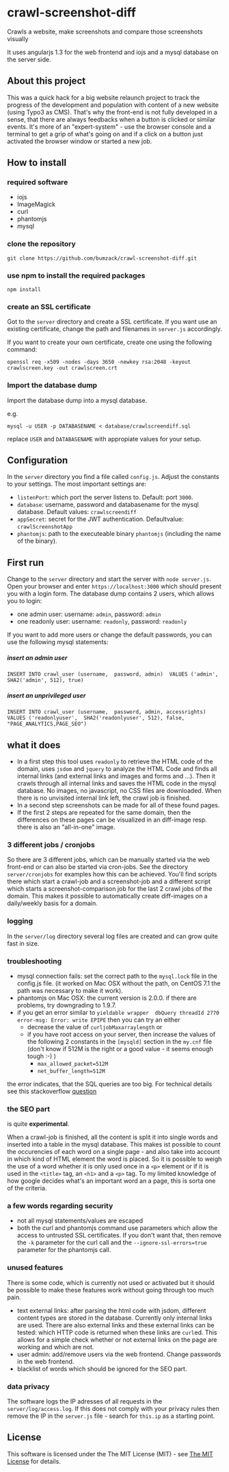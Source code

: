 # crawl-screenshot-diff

Crawls a website, make screenshots and compare those screenshots visually 

It uses angularjs 1.3 for the web frontend and iojs and a mysql database on the server side.

## About this project
This was a quick hack for a big website relaunch project to track the progress of the development and population with content of a new website (using Typo3 as CMS). That's why the front-end is not fully developed in a sense, that there are always feedbacks when a button is clicked or similar events. It's more of an "expert-system" - use the browser console and a terminal to get a grip of what's going on and if a click on a button just activated the browser window or started a new job.

## How to install

### required software

* iojs
* ImageMagick
* curl
* phantomjs
* mysql

### clone the repository

```
git clone https://github.com/bumzack/crawl-screenshot-diff.git
```

### use npm to install the required packages

```
npm install
```

### create an SSL certificate 
Got to the `server` directory and create a SSL certificate. If you want use an existing certificate, change the path and filenames in `server.js` accordingly.

If you want to create your own certificate, create one using the following command:
```
openssl req -x509 -nodes -days 3650 -newkey rsa:2048 -keyout crawlscreen.key -out crawlscreen.crt
```

### Import the database dump 
Import the database dump into a mysql database. 

e.g.
```
mysql -u USER -p DATABASENAME < database/crawlscreendiff.sql
```
replace `USER` and `DATABASENAME` with appropiate values for your setup.


## Configuration

In the `server` directory you find a file called `config.js`. Adjust the constants to your settings. The most important settings are:
* `listenPort`: which port the server listens to. Default: port `3000`.
* `database`: username, password and databasename for the mysql database. Default values: `crawlscreendiff`
* `appSecret`: secret for the JWT authentication. Defaultvalue: `crawlScreenshotApp`
* `phantomjs`: path to the executeable binary `phantomjs`  (including the name of the binary).

## First run

Change to the `server` directory and start the server with  `node server.js`. 
Open your browser and enter `https://localhost:3000` which should present you with a login form.
The database dump contains 2 users, which allows you to login:
 
* one admin user: username:  `admin`, password: `admin` 
* one readonly user: username:  `readonly`, password: `readonly` 

If you want to add more users or change the default passwords, you can use the following mysql statements: 

##### insert an admin user
```
INSERT INTO crawl_user (username,  password, admin)  VALUES ('admin', SHA2('admin', 512), true)
```

##### insert an unprivileged user
```
INSERT INTO crawl_user (username,  password, admin, accessrights)  VALUES ('readonlyuser',  SHA2('readonlyuser', 512), false, "PAGE_ANALYTICS,PAGE_SEO")
```

## what it does
* In a first step this tool uses `readonly` to retrieve the HTML code of the domain, uses `jsdom` and `jquery` to analyze the HTML Code and finds all internal links (and external links and images and forms and ...). Then it crawls through all internal links and saves the HTML code in the mysql database. No images, no javascript, no CSS files are downloaded.
When there is no unvisited internal link left, the crawl job is finished.
* In a second step screenshots can be made for all of these found pages.
* If the first 2 steps are repeated for the same domain, then the differences on these pages can be visualized in an diff-image resp. there is also an "all-in-one" image.

### 3 different jobs / cronjobs
So there are 3 different jobs, which can be manually started via the web front-end or can also be started via cron-jobs. See the directory `server/cronjobs` for examples how this can be achieved. You'll find scripts there which start a crawl-job and a screenshot-job and a different script which starts a screenshot-comparison job for the last 2 crawl jobs of the domain.
This makes it possible to automatically create diff-images on a daily/weekly basis for a domain.

### logging
In the `server/log` directory several log files are  created and can grow quite fast in size. 

### troubleshooting
* mysql connection fails: set the correct path to the `mysql.lock` file in the config.js file. (it worked on Mac OSX without the path, on CentOS 7.1 the path was necessary to make it work).
* phantomjs on Mac OSX: the current version is 2.0.0. if there are problems, try downgrading to 1.9.7. 
* if you get an error similar to `yieldable wrapper  dbQuery threadId 2770 error-msg: Error: write EPIPE` then you can try an either 
    * decrease the value of `curljobMaxarraylength` or 
    * if you have root access on your server, then increase the values of the following 2 constants in the `[mysqld]` section in the `my.cnf`  file (don't know if 512M is the right or a good value - it seems enough tough :-) )
		* `max_allowed_packet=512M`
		* `net_buffer_length=512M`

the error indicates, that the SQL queries are too big. For technical details see this stackoverflow  [question](http://stackoverflow.com/questions/93128/mysql-error-1153-got-a-packet-bigger-than-max-allowed-packet-bytes)

  
### the SEO part
is quite **experimental**. 

When a crawl-job is finished, all the content is split it into single words and inserted into a table in the mysql database. This makes ist possible to count the occurencies of each word on a single page - and also take into account in which kind of HTML element the word is placed. So it is possible to weigh the use of a word whether it is only used once in a `<p>` element or if it is used in the `<title>` tag, an `<h1>` and a `<p>` tag. 
To my limited knowledge of how google decides what's an important word an a page, this is sorta one of the criteria.


### a few words regarding security
* not all mysql statements/values are escaped
* both the curl and phantomjs command use parameters which allow the access to untrusted SSL certificates. If you don't want that, then remove the `-k` parameter for the curl call and the `--ignore-ssl-errors=true` parameter for the phantomjs call.
 

### unused features
There is some code, which is currently not used or activated but it should be possible to make these features work without going through too much pain.
* text external links: after parsing the html code with jsdom, different content types are stored in the database. Currently only internal links are used. There are also external links and these external links can be tested: which HTTP code is returned when these links are `curl`ed. This allows for a simple check whether or not external links on the page are working and which are not.
* user admin: add/remove users via the web frontend. Change passwords in the web frontend. 
* blacklist of words which should be ignored for the SEO part.


### data privacy
The software logs the IP adresses of all requests in the `server/log/access.log`. If this does not comply with your privacy rules then remove the IP in the  `server.js` file - search for `this.ip` as a starting point. 


## License
This software is licensed under the The MIT License (MIT) - see [The MIT License](https://github.com/bumzack/crawl-screenshot-diff/blob/master/license.txt) for details.
